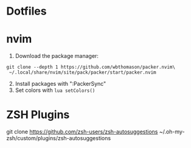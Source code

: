 # Dotfiles

# nvim
1. Download the package manager:

```
git clone --depth 1 https://github.com/wbthomason/packer.nvim\
 ~/.local/share/nvim/site/pack/packer/start/packer.nvim
```

2. Install packages with ":PackerSync"
3. Set colors with `lua setColors()`


# ZSH Plugins
git clone https://github.com/zsh-users/zsh-autosuggestions ~/.oh-my-zsh/custom/plugins/zsh-autosuggestions
